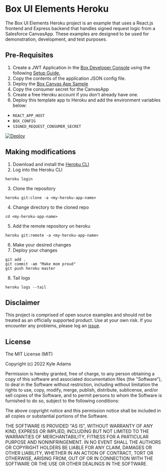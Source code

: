 # Box UI Elements Heroku 
The Box UI Elements Heroku project is an example that uses a React.js frontend and Express backend that handles signed request logic from a Salesforce CanvasApp. These examples are designed to be used for demonstration, development, and test purposes.

## Pre-Requisites

1. Create a JWT Application in the [Box Developer Console](https://account.box.com/developers/services) using the following [Setup Guide.](https://developer.box.com/en/guides/applications/custom-apps/jwt-setup/)
2. Copy the contents of the application JSON config file.
3. Deploy the [Box Canvas App Sample](https://github.com/kylefernandadams/box-canvas-app)
4. Copy the consumer secret for the CanvasApp
5. Create a free Heroku account if you don't already have one.
6. Deploy this template app to Heroku and add the environment variables below:
- `REACT_APP_HOST`
- `BOX_CONFIG`
- `SIGNED_REQUEST_CONSUMER_SECRET`
  
[![Deploy](https://www.herokucdn.com/deploy/button.svg)](https://heroku.com/deploy)

## Making modifications
1. Download and install the [Heroku CLI](https://devcenter.heroku.com/articles/heroku-command-line)
2. Log into the Heroku CLI
```shell
heroku login
```
3. Clone the repository
```shell
heroku git:clone -a <my-heroku-app-name>
```
4. Change directory to the cloned repo
```shell
cd <my-heroku-app-name>
```
5. Add the remote repository on heroku
```shell
heroku git:remote -a <my-heroku-app-name>
```
6. Make your desired changes
7. Deploy your changes
```shell
git add .
git commit -am "Make mom proud"
git push heroku master
```
8. Tail logs
```shell
heroku logs --tail
```

## Disclaimer
This project is comprised of open source examples and should not be treated as an officially supported product. Use at your own risk. If you encounter any problems, please log an [issue](https://github.com/kylefernandadams/box-ui-elements-heroku/issues).

## License

The MIT License (MIT)

Copyright (c) 2022 Kyle Adams

Permission is hereby granted, free of charge, to any person obtaining a copy of this software and associated documentation files (the "Software"), to deal in the Software without restriction, including without limitation the rights to use, copy, modify, merge, publish, distribute, sublicense, and/or sell copies of the Software, and to permit persons to whom the Software is furnished to do so, subject to the following conditions:

The above copyright notice and this permission notice shall be included in all copies or substantial portions of the Software.

THE SOFTWARE IS PROVIDED "AS IS", WITHOUT WARRANTY OF ANY KIND, EXPRESS OR IMPLIED, INCLUDING BUT NOT LIMITED TO THE WARRANTIES OF MERCHANTABILITY, FITNESS FOR A PARTICULAR PURPOSE AND NONINFRINGEMENT. IN NO EVENT SHALL THE AUTHORS OR COPYRIGHT HOLDERS BE LIABLE FOR ANY CLAIM, DAMAGES OR OTHER LIABILITY, WHETHER IN AN ACTION OF CONTRACT, TORT OR OTHERWISE, ARISING FROM, OUT OF OR IN CONNECTION WITH THE SOFTWARE OR THE USE OR OTHER DEALINGS IN THE SOFTWARE.
